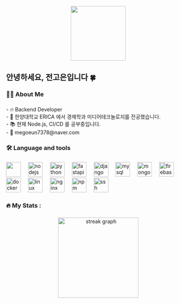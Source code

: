<div align="center">
  <img height="150" src="https://media.giphy.com/media/ZDxrPdX4Au7St8r36N/giphy.gif?cid=ecf05e479fd5slvqb2cei9gphffjtl3kamn02xjc0r17l5uv&ep=v1_gifs_search&rid=giphy.gif&ct=g"  />
</div>

###

<h2 align="left">안녕하세요, 전고은입니다 🍀</h2>

###

<h3 align="left">👩‍💻  About Me</h3>

###

<p align="left">- 🔥 Backend Developer <br>- 🔭 한양대학교 ERICA 에서 경제학과 미디어테크놀로지를 전공했습니다. <br>- 📚 현재 Node.js, CI/CD 를 공부중입니다. <br>- 🪪 megoeun7378@naver.com</p>

###

<h3 align="left">🛠 Language and tools</h3>

###

<div align="left">
  <img src="https://cdn.jsdelivr.net/npm/devicons@1.8.0/!SVG/nodejs_small.svg" height="40" />
  <img width="12" />
  <img src="https://cdn.jsdelivr.net/gh/devicons/devicon/icons/nodejs/nodejs-original.svg" height="40" alt="nodejs logo"  />
  <img width="12" />
  <img src="https://cdn.jsdelivr.net/gh/devicons/devicon/icons/python/python-original.svg" height="40" alt="python logo"  />
  <img width="12" />
  <img src="https://cdn.jsdelivr.net/gh/devicons/devicon/icons/fastapi/fastapi-original.svg" height="40" alt="fastapi logo"  />
  <img width="12" />
  <img src="https://cdn.jsdelivr.net/gh/devicons/devicon/icons/django/django-plain.svg" height="40" alt="django logo"  />
  <img width="12" />
  <img src="https://cdn.jsdelivr.net/gh/devicons/devicon/icons/mysql/mysql-original.svg" height="40" alt="mysql logo"  />
  <img width="12" />
  <img src="https://cdn.jsdelivr.net/gh/devicons/devicon/icons/mongodb/mongodb-original.svg" height="40" alt="mongodb logo"  />
  <img width="12" />
  <img src="https://cdn.jsdelivr.net/gh/devicons/devicon/icons/firebase/firebase-plain.svg" height="40" alt="firebase logo"  />
  <img width="12" />
  <img src="https://cdn.jsdelivr.net/gh/devicons/devicon/icons/docker/docker-plain-wordmark.svg" height="40" alt="docker logo"  />
  <img width="12" />
  <img src="https://cdn.jsdelivr.net/gh/devicons/devicon/icons/linux/linux-original.svg" height="40" alt="linux logo"  />
  <img width="12" />
  <img src="https://cdn.jsdelivr.net/gh/devicons/devicon/icons/nginx/nginx-original.svg" height="40" alt="nginx logo"  />
  <img width="12" />
  <img src="https://cdn.jsdelivr.net/gh/devicons/devicon/icons/npm/npm-original-wordmark.svg" height="40" alt="npm logo"  />
  <img width="12" />
  <img src="https://cdn.jsdelivr.net/gh/devicons/devicon/icons/ssh/ssh-original.svg" height="40" alt="ssh logo"  />
</div>

###

<h3 align="left">🔥   My Stats :</h3>

###

<div align="center">
  <img src="https://streak-stats.demolab.com?user=nueog2&locale=en&mode=daily&theme=dark&hide_border=false&border_radius=5&order=3" height="220" alt="streak graph"  />
</div>

###
